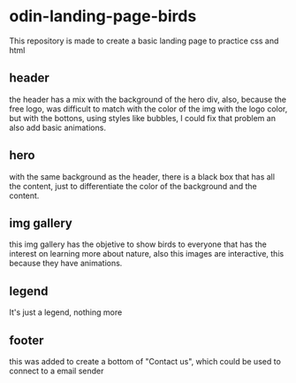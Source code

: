 # odin-landing-page-birds
This repository is made to create a basic landing page to practice css and html

## header
the header has a mix with the background of the hero div, also, because the free logo, was difficult to match with the color of the img with the logo color, but with the bottons, using styles like bubbles, I could fix that problem an also add basic animations.

## hero
with the same background as the header, there is a black box that has all the content, just to differentiate the color of the background and the content.

## img gallery
this img gallery has the objetive to show birds to everyone that has the interest on learning more about nature, also this images are interactive, this because they have animations.

## legend
It's just a legend, nothing more

## footer
this was added to create a bottom of "Contact us", which could be used to connect to a email sender